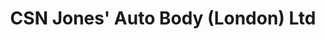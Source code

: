 ---
title: "CSN Jones' Auto Body (London) Ltd"
url: /london/csn-jones-auto-body-london-ltd/
shop: car repair
---